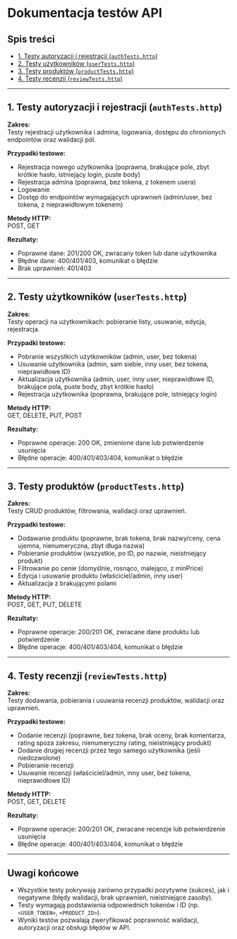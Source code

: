 # Dokumentacja testów API

## Spis treści
- [1. Testy autoryzacji i rejestracji (`authTests.http`)](#1-testy-autoryzacji-i-rejestracji-authtestshttp)
- [2. Testy użytkowników (`userTests.http`)](#2-testy-użytkowników-usertestshttp)
- [3. Testy produktów (`productTests.http`)](#3-testy-produktów-producttestshttp)
- [4. Testy recenzji (`reviewTests.http`)](#4-testy-recenzji-reviewtestshttp)

---

## 1. Testy autoryzacji i rejestracji (`authTests.http`)

**Zakres:**  
Testy rejestracji użytkownika i admina, logowania, dostępu do chronionych endpointów oraz walidacji pól.

**Przypadki testowe:**
- Rejestracja nowego użytkownika (poprawna, brakujące pole, zbyt krótkie hasło, istniejący login, puste body)
- Rejestracja admina (poprawna, bez tokena, z tokenem usera)
- Logowanie
- Dostęp do endpointów wymagających uprawnień (admin/user, bez tokena, z nieprawidłowym tokenem)

**Metody HTTP:**  
POST, GET

**Rezultaty:**  
- Poprawne dane: 201/200 OK, zwracany token lub dane użytkownika
- Błędne dane: 400/401/403, komunikat o błędzie
- Brak uprawnień: 401/403

---

## 2. Testy użytkowników (`userTests.http`)

**Zakres:**  
Testy operacji na użytkownikach: pobieranie listy, usuwanie, edycja, rejestracja.

**Przypadki testowe:**
- Pobranie wszystkich użytkowników (admin, user, bez tokena)
- Usuwanie użytkownika (admin, sam siebie, inny user, bez tokena, nieprawidłowe ID)
- Aktualizacja użytkownika (admin, user, inny user, nieprawidłowe ID, brakujące pola, puste body, zbyt krótkie hasło)
- Rejestracja użytkownika (poprawna, brakujące pole, istniejący login)

**Metody HTTP:**  
GET, DELETE, PUT, POST

**Rezultaty:**  
- Poprawne operacje: 200 OK, zmienione dane lub potwierdzenie usunięcia
- Błędne operacje: 400/401/403/404, komunikat o błędzie

---

## 3. Testy produktów (`productTests.http`)

**Zakres:**  
Testy CRUD produktów, filtrowania, walidacji oraz uprawnień.

**Przypadki testowe:**
- Dodawanie produktu (poprawne, brak tokena, brak nazwy/ceny, cena ujemna, nienumeryczna, zbyt długa nazwa)
- Pobieranie produktów (wszystkie, po ID, po nazwie, nieistniejący produkt)
- Filtrowanie po cenie (domyślnie, rosnąco, malejąco, z minPrice)
- Edycja i usuwanie produktu (właściciel/admin, inny user)
- Aktualizacja z brakującymi polami

**Metody HTTP:**  
POST, GET, PUT, DELETE

**Rezultaty:**  
- Poprawne operacje: 200/201 OK, zwracane dane produktu lub potwierdzenie
- Błędne operacje: 400/401/403/404, komunikat o błędzie

---

## 4. Testy recenzji (`reviewTests.http`)

**Zakres:**  
Testy dodawania, pobierania i usuwania recenzji produktów, walidacji oraz uprawnień.

**Przypadki testowe:**
- Dodanie recenzji (poprawne, bez tokena, brak oceny, brak komentarza, rating spoza zakresu, nienumeryczny rating, nieistniejący produkt)
- Dodanie drugiej recenzji przez tego samego użytkownika (jeśli niedozwolone)
- Pobieranie recenzji
- Usuwanie recenzji (właściciel/admin, inny user, bez tokena, nieprawidłowe ID)

**Metody HTTP:**  
POST, GET, DELETE

**Rezultaty:**  
- Poprawne operacje: 200/201 OK, zwracane recenzje lub potwierdzenie usunięcia
- Błędne operacje: 400/401/403/404, komunikat o błędzie

---

## Uwagi końcowe

- Wszystkie testy pokrywają zarówno przypadki pozytywne (sukces), jak i negatywne (błędy walidacji, brak uprawnień, nieistniejące zasoby).
- Testy wymagają podstawienia odpowiednich tokenów i ID (np. `<USER_TOKEN>`, `<PRODUCT_ID>`).
- Wyniki testów pozwalają zweryfikować poprawność walidacji, autoryzacji oraz obsługi błędów w API.